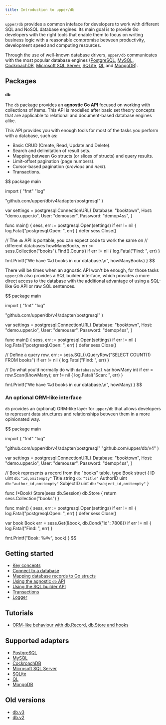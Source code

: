```yaml
---
title: Introduction to upper/db
---
```


`upper/db` provides a common inteface for developers to work with different SQL
and NoSQL database engines. Its main goal is to provide Go developers with the
right tools that enable them to focus on writing business logic with a
reasonable compromise between productivity, development speed and computing
resources.

Through the use of well-known database drivers, `upper/db` communicates with
the most popular database engines ([PostgreSQL](/v4/adapter/postgresql),
[MySQL](/v4/adapter/mysql), [CockroachDB](/v4/adapter/cockroachdb), [Microsoft
SQL Server](/v4/adapter/mssql), [SQLite](/v4/adapter/sqlite),
[QL](/v4/adapter/ql) and [MongoDB](/v4/adapter/mongo)).

## Packages

### `db`

The `db` package provides an **agnostic Go API** focused on working with
collections of items. This API is modelled after basic set theory concepts that
are applicable to relational and document-based database engines alike.

This API provides you with enough tools for most of the tasks you perform with
a database, such as:

* Basic CRUD (Create, Read, Update and Delete).
* Search and delimitation of result sets.
* Mapping between Go structs (or slices of structs) and query results.
* Limit-offset pagination (page numbers).
* Cursor-based pagination (_previous_ and _next_).
* Transactions.

$$
package main

import (
  "fmt"
  "log"

  "github.com/upper/db/v4/adapter/postgresql"
)

var settings = postgresql.ConnectionURL{
  Database: "booktown",
  Host:     "demo.upper.io",
  User:     "demouser",
  Password: "demop4ss",
}

func main() {
  sess, err := postgresql.Open(settings)
  if err != nil {
    log.Fatal("postgresql.Open: ", err)
  }
  defer sess.Close()

  // The `db` API is portable, you can expect code to work the same on
  // different databases
  howManyBooks, err := sess.Collection("books").Find().Count()
  if err != nil {
    log.Fatal("Find: ", err)
  }

  fmt.Printf("We have %d books in our database.\n", howManyBooks)
}
$$

There will be times when an agnostic API won't be enough, for those tasks
`upper/db` also provides a SQL builder interface, which provides a more direct
access to the database with the additional advantage of using a SQL-like Go API
or raw SQL sentences.

$$
package main

import (
  "fmt"
  "log"

  "github.com/upper/db/v4/adapter/postgresql"
)

var settings = postgresql.ConnectionURL{
  Database: "booktown",
  Host:     "demo.upper.io",
  User:     "demouser",
  Password: "demop4ss",
}

func main() {
  sess, err := postgresql.Open(settings)
  if err != nil {
    log.Fatal("postgresql.Open: ", err)
  }
  defer sess.Close()

  // Define a query
  row, err := sess.SQL().QueryRow("SELECT COUNT(1) FROM books")
  if err != nil {
    log.Fatal("Find: ", err)
  }

  // Do what you'd normally do with `database/sql`
  var howMany int
  if err = row.Scan(&howMany); err != nil {
    log.Fatal("Scan: ", err)
  }

  fmt.Printf("We have %d books in our database.\n", howMany)
}
$$

### An optional ORM-like interface

`db` provides an (optional) ORM-like layer for `upper/db` that allows
developers to represent data structures and relationships between them in a
more opinionated way.

$$
package main

import (
  "fmt"
  "log"

  "github.com/upper/db/v4/adapter/postgresql"
  "github.com/upper/db/v4"
)

var settings = postgresql.ConnectionURL{
  Database: "booktown",
  Host:     "demo.upper.io",
  User:     "demouser",
  Password: "demop4ss",
}

// Book represents a record from the "books" table.
type Book struct {
  ID        uint   `db:"id,omitempty"`
  Title     string `db:"title"`
  AuthorID  uint   `db:"author_id,omitempty"`
  SubjectID uint   `db:"subject_id,omitempty"`
}

func (*Book) Store(sess db.Session) db.Store {
  return sess.Collection("books")
}

func main() {
  sess, err := postgresql.Open(settings)
  if err != nil {
    log.Fatal("postgresql.Open: ", err)
  }
  defer sess.Close()

  var book Book
  err = sess.Get(&book, db.Cond{"id": 7808})
  if err != nil {
    log.Fatal("Find: ", err)
  }

  fmt.Printf("Book: %#v", book)
}
$$

## Getting started

* [Key concepts](/v4/getting-started/key-concepts)
* [Connect to a database](/v4/getting-started/connect-to-a-database)
* [Mapping database records to Go structs](/v4/getting-started/struct-mapping)
* [Using the agnostic `db` API](/v4/getting-started/agnostic-db-api)
* [Using the SQL builder API](/v4/getting-started/sql-builder-api)
* [Transactions](/v4/getting-started/transactions)
* [Logger](/v4/getting-started/logger)

## Tutorials

* [ORM-like behaviour with db.Record, db.Store and hooks](/v4/tutorial/record-store-and-hooks)

## Supported adapters

* [PostgreSQL](/v4/adapter/postgresql)
* [MySQL](/v4/adapter/mysql)
* [CockroachDB](/v4/adapter/cockroachdb)
* [Microsoft SQL Server](/v4/adapter/mssql)
* [SQLite](/v4/adapter/sqlite)
* [QL](/v4/adapter/ql)
* [MongoDB](/v4/adapter/mongo)

## Old versions

* [db.v3](/db.v3)
* [db.v2](/db.v2)
